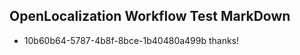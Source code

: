 ## OpenLocalization Workflow Test MarkDown
* 10b60b64-5787-4b8f-8bce-1b40480a499b thanks!

<!--HONumber=Oct16_HO3-->


